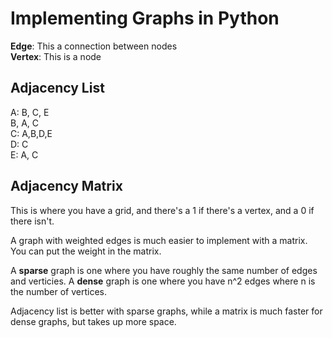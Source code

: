 # Implementing Graphs in Python

**Edge**: This a connection between nodes  
**Vertex**: This is a node

## Adjacency List

A: B, C, E  
B, A, C  
C: A,B,D,E  
D: C  
E: A, C  


## Adjacency Matrix
This is where you have a grid, and there's a 1 if there's a vertex, and a 0 if there isn't. 

A graph with weighted edges is much easier to implement with a matrix. You can put the weight in the matrix. 


A **sparse** graph is one where you have roughly the same number of edges and verticies. A **dense** graph is one where you have n^2 edges where n is the number of vertices.  

Adjacency list is better with sparse graphs, while a matrix is much faster for dense graphs, but takes up more space.  